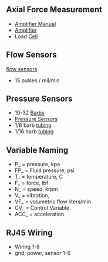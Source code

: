 
## Axial Force Measurement
- [Amplifier Manual](https://www.ato.com/Content/doc/ATO-load-cell-amplifier-user-manual-ATO-LCTR-OAR.pdf)
- [Amplifier](https://www.google.com/url?q=https://www.amazon.com/gp/product/B08CMF1VDG/ref%3Dppx_yo_dt_b_search_asin_title?ie%3DUTF8%26psc%3D1&source=gmail&ust=1690416005383000&usg=AOvVaw0OwkifFDTYfMN1AWltyKEb)
- Load [Cell](https://www.amazon.com/gp/product/B0785MXVYK/ref=ppx_yo_dt_b_search_asin_title?ie=UTF8&psc=1)

## Flow Sensors
[flow sensors](https://www.eptsensor.com/flow-sensor/hall-flow-sensor/fm-hl2218-liquid-flow-meter-working-principle.html)
- 15 pulses / mil/min

## Pressure Sensors
- 10-32 [Barbs](https://www.mcmaster.com/5454K61/)
- [Pressure Sensors](https://media.digikey.com/pdf/Data%20Sheets/Honeywell%20PDFs/ssc_series_DS.pdf)
- 1/8 barb [tubing](https://www.mcmaster.com/5233K52/)
- 1/16 barb [tubing](https://www.mcmaster.com/6516T62/)

## Variable Naming

- P_ = pressure, kpa
- FP_ = Fluid pressure, psi
- T_ = temperature, C
- F_ = force, lbf
- N_ = speed, krpm
- V_ = vibration, 
- VF_ = volumetric flow liters/min
- CV_ = Control Variable
- ACC_ = acceleration

## RJ45 Wiring
- Wiring 1-8
- gnd, power, sensor 1-6